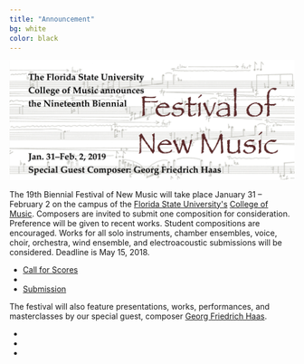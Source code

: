 ```yaml
---
title: "Announcement"
bg: white
color: black
---
```


<center><img src="/img/FNM2019banner.jpg" alt="FNM 2019 Banner" width="800"></center>

The 19th Biennial Festival of New Music will take place January 31 – February 2 on the campus of the [Florida State University's][FSU] [College of Music][COM]. Composers are invited to submit one composition for consideration. Preference will be given to recent works. Student compositions are encouraged. Works for all solo instruments, chamber ensembles, voice, choir, orchestra, wind ensemble, and electroacoustic submissions will be considered. Deadline is May 15, 2018.

<div class="social">
  <ul>
    <li><a href="CallForScores.pdf" target="_blank">Call for Scores</a></li>
    <li>&nbsp;&nbsp;&nbsp;&nbsp;&nbsp;</li>
    <li> <a href="https://fsu.qualtrics.com/jfe/form/SV_8ieeooRrfdj107H" target="_blank">Submission</a></li>
  </ul>
</div>

The festival will also feature presentations, works, performances, and masterclasses by our special guest, composer [Georg Friedrich Haas][Haas].

<div class="social">
  <ul>
    <li><a href="https://www.facebook.com/events/1656069561150381/"><i class="fa fa-facebook"></i></a></li>
    <li><a href="https://twitter.com/FSUFNM"><i class="fa fa-twitter"></i></a></li>
    <li><a href="mailto:clifton.callender@fsu.edu"><i class="fa fa-envelope"></i></a></li>
  </ul>
</div>

[FSU]: http://www.fsu.edu
[COM]: http://music.fsu.edu
[Haas]: http://www.georgfriedrichhaas.com/